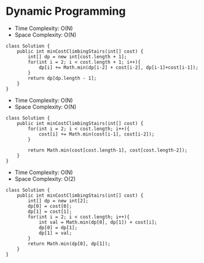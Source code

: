 # Dynamic Programming
* Time Complexity: O(N)
* Space Complexity: O(N)
```
class Solution {
    public int minCostClimbingStairs(int[] cost) {
        int[] dp = new int[cost.length + 1];
        for(int i = 2; i < cost.length + 1; i++){
            dp[i] += Math.min(dp[i-2] + cost[i-2], dp[i-1]+cost[i-1]);
        }
        return dp[dp.length - 1];
    }
}
```
* Time Complexity: O(N)
* Space Complexity: O(N)
```
class Solution {
    public int minCostClimbingStairs(int[] cost) {
        for(int i = 2; i < cost.length; i++){
            cost[i] += Math.min(cost[i-1], cost[i-2]);
        }
        
        return Math.min(cost[cost.length-1], cost[cost.length-2]);
    }
}
```
* Time Complexity: O(N)
* Space Complexity: O(2)
```
class Solution {
    public int minCostClimbingStairs(int[] cost) {
        int[] dp = new int[2];
        dp[0] = cost[0];
        dp[1] = cost[1];
        for(int i = 2; i < cost.length; i++){
            int val = Math.min(dp[0], dp[1]) + cost[i];
            dp[0] = dp[1];
            dp[1] = val;
        }
        return Math.min(dp[0], dp[1]);
    }
}
```